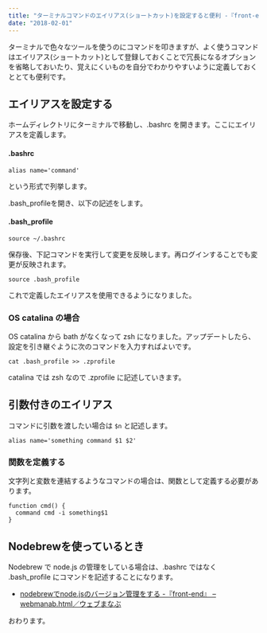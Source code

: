 ```yaml
---
title: "ターミナルコマンドのエイリアス(ショートカット)を設定すると便利 -『front-end』"
date: "2018-02-01"
---
```


ターミナルで色々なツールを使うのにコマンドを叩きますが、よく使うコマンドはエイリアス(ショートカット)として登録しておくことで冗長になるオプションを省略しておいたり、覚えにくいものを自分でわかりやすいように定義しておくととても便利です。

## エイリアスを設定する

ホームディレクトリにターミナルで移動し、.bashrc を開きます。ここにエイリアスを定義します。

#### .bashrc

```
alias name='command'

```

という形式で列挙します。

.bash\_profileを開き、以下の記述をします。

#### .bash\_profile

```
source ~/.bashrc

```

保存後、下記コマンドを実行して変更を反映します。再ログインすることでも変更が反映されます。

```
source .bash_profile

```

これで定義したエイリアスを使用できるようになりました。

### OS catalina の場合

OS catalina から bath がなくなって zsh になりました。アップデートしたら、設定を引き継ぐように次のコマンドを入力すればよいです。

```
cat .bash_profile >> .zprofile

```

catalina では zsh なので .zprofile に記述していきます。

## 引数付きのエイリアス

コマンドに引数を渡したい場合は `$n` と記述します。

```
alias name='something command $1 $2'

```

### 関数を定義する

文字列と変数を連結するようなコマンドの場合は、関数として定義する必要があります。

```
function cmd() {
  command cmd -i something$1
}

```

## Nodebrewを使っているとき

Nodebrew で node.js の管理をしている場合は、.bashrc ではなく .bash\_profile にコマンドを記述することになります。

- [nodebrewでnode.jsのバージョン管理をする -『front-end』 – webmanab.html／ウェブまなぶ](https://webmanab-html.com/tip/nodebrew-manage-nodejs/)

おわります。
